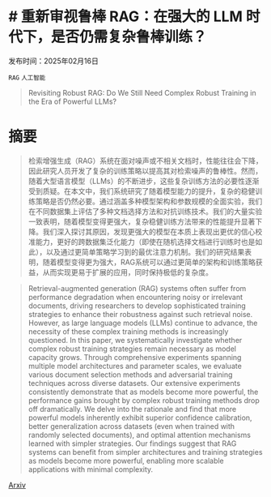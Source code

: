 # # 重新审视鲁棒 RAG：在强大的 LLM 时代下，是否仍需复杂鲁棒训练？

发布时间：2025年02月16日

`RAG` `人工智能`

> Revisiting Robust RAG: Do We Still Need Complex Robust Training in the Era of Powerful LLMs?

# 摘要

> 检索增强生成（RAG）系统在面对噪声或不相关文档时，性能往往会下降，因此研究人员开发了复杂的训练策略以提高其对检索噪声的鲁棒性。然而，随着大型语言模型（LLMs）的不断进步，这些复杂训练方法的必要性逐渐受到质疑。在本文中，我们系统研究了随着模型能力的提升，复杂的稳健训练策略是否仍然必要。通过涵盖多种模型架构和参数规模的全面实验，我们在不同数据集上评估了多种文档选择方法和对抗训练技术。我们的大量实验一致表明，随着模型变得更强大，复杂稳健训练方法带来的性能提升显著下降。我们深入探讨其原因，发现更强大的模型在本质上表现出更优的信心校准能力，更好的跨数据集泛化能力（即使在随机选择文档进行训练时也是如此），以及通过更简单策略学习到的最优注意力机制。我们的研究结果表明，随着模型变得更为强大，RAG系统可以通过更简单的架构和训练策略获益，从而实现更易于扩展的应用，同时保持极低的复杂度。

> Retrieval-augmented generation (RAG) systems often suffer from performance degradation when encountering noisy or irrelevant documents, driving researchers to develop sophisticated training strategies to enhance their robustness against such retrieval noise. However, as large language models (LLMs) continue to advance, the necessity of these complex training methods is increasingly questioned. In this paper, we systematically investigate whether complex robust training strategies remain necessary as model capacity grows. Through comprehensive experiments spanning multiple model architectures and parameter scales, we evaluate various document selection methods and adversarial training techniques across diverse datasets. Our extensive experiments consistently demonstrate that as models become more powerful, the performance gains brought by complex robust training methods drop off dramatically. We delve into the rationale and find that more powerful models inherently exhibit superior confidence calibration, better generalization across datasets (even when trained with randomly selected documents), and optimal attention mechanisms learned with simpler strategies. Our findings suggest that RAG systems can benefit from simpler architectures and training strategies as models become more powerful, enabling more scalable applications with minimal complexity.

[Arxiv](https://arxiv.org/abs/2502.11400)
